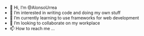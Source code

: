 - 👋 Hi, I’m @AlonsoUrrea
- 👀 I’m interested in writing code and doing my own stuff
- 🌱 I’m currently learning to use frameworks for web development
- 💞️ I’m looking to collaborate on my workplace
- 📫 How to reach me ...

<!---
AlonsoUrrea/AlonsoUrrea is a ✨ special ✨ repository because its `README.md` (this file) appears on your GitHub profile.
You can click the Preview link to take a look at your changes.
--->
